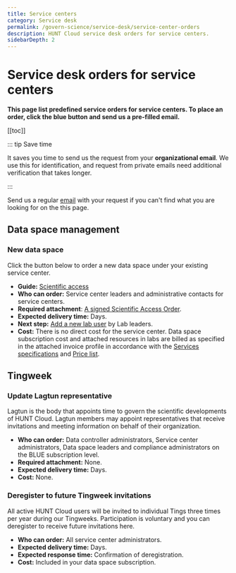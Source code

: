 ```yaml
---
title: Service centers
category: Service desk
permalink: /govern-science/service-desk/service-center-orders
description: HUNT Cloud service desk orders for service centers.
sidebarDepth: 2
---
```


# Service desk orders for service centers

**This page list predefined service orders for service centers. To place an order, click the blue button and send us a pre-filled email.**

[[toc]]

::: tip Save time

It saves you time to send us the request from your **organizational email**. We use this for identification, and request from private emails need additional verification that takes longer.

:::

Send us a regular [email](/contact) with your request if you can't find what you are looking for on the this page.



## Data space management

### New data space

Click the button below to order a new data space under your existing service center.

<SDButton form="new_data_space" />

* **Guide:** [Scientific access](/administer-science/scientific-access/)
* **Who can order:** Service center leaders and administrative contacts for service centers.
* **Required attachment**: [A signed Scientific Access Order](/administer-science/scientific-access/#order-scientific-access).
* **Expected delivery time:** Days.
* **Next step:** [Add a new lab user](/administer-science/service-desk/lab-orders/#add-a-new-lab-user) by Lab leaders.
* **Cost:** There is no direct cost for the service center. Data space subscription cost and attached resources in labs are billed as specified in the attached invoice profile in accordance with the [Services specifications](/administer-science/services/specifications/) and [Price list](/administer-science/prices/pricelist/).

## Tingweek

### Update Lagtun representative

Lagtun is the body that appoints time to govern the scientific developments of HUNT Cloud. 
Lagtun members may appoint representatives that receive invitations and meeting information on behalf of their organization.

<SDButton form="request_update_lagtun_rep" />

* **Who can order:** Data controller administrators, Service center administrators, Data space leaders and compliance administrators on the BLUE subscription level.
* **Required attachment:** None.
* **Expected delivery time:** Days.
* **Cost:** None.

### Deregister to future Tingweek invitations

All active HUNT Cloud users will be invited to individual Tings three times per year during our Tingweeks. Participation is voluntary and you can deregister to receive future invitations here. 

<SDButton form="deregister_tingweek_invitations" />

* **Who can order:** All service center administrators.
* **Expected delivery time:** Days.
* **Expected response time:** Confirmation of deregistration.
* **Cost:** Included in your data space subscription.


